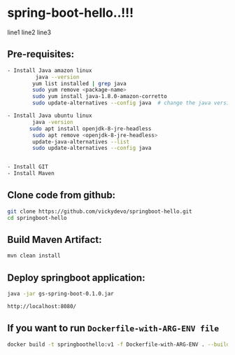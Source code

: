 # spring-boot-hello..!!!
line1 
line2
line3
## Pre-requisites:

```bash
- Install Java amazon linux
         java --version
        yum list installed | grep java
        sudo yum remove <package-name>
        sudo yum install java-1.8.0-amazon-corretto
        sudo update-alternatives --config java  # change the java version

- Install Java ubuntu linux
        java -version
       sudo apt install openjdk-8-jre-headless
        sudo apt remove <openjdk-8-jre-headless>
        update-java-alternatives --list
        sudo update-alternatives --config java


- Install GIT
- Install Maven
```

## Clone code from github:

```bash
git clone https://github.com/vickydevo/springboot-hello.git
cd springboot-hello

```

## Build Maven Artifact:

```bash
mvn clean install
```

## Deploy springboot application:

```bash
java -jar gs-spring-boot-0.1.0.jar

http://localhost:8080/
```

## If you want to run ```Dockerfile-with-ARG-ENV file```

```bash
docker build -t springboothello:v1 -f Dockerfile-with-ARG-ENV . --build-arg version=0.1.0
```
